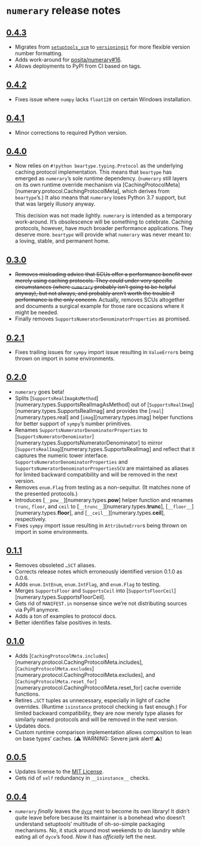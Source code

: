 <!---
  Copyright and other protections apply. Please see the accompanying LICENSE file for
  rights and restrictions governing use of this software. All rights not expressly
  waived or licensed are reserved. If that file is missing or appears to be modified
  from its original, then please contact the author before viewing or using this
  software in any capacity.

  !!!!!!!!!!!!!!!!!!!!!!!!!!!!!!!!!!!!!!!!!!!!!!!!!!!!!!!!!!!!!!!!!!!!
  !!!!!!!!!!!!!!! IMPORTANT: READ THIS BEFORE EDITING! !!!!!!!!!!!!!!!
  !!!!!!!!!!!!!!!!!!!!!!!!!!!!!!!!!!!!!!!!!!!!!!!!!!!!!!!!!!!!!!!!!!!!
  Please keep each sentence on its own unwrapped line.
  It looks like crap in a text editor, but it has no effect on rendering, and it allows much more useful diffs.
  Thank you!
-->

# ``numerary`` release notes

## [0.4.3](https://github.com/posita/numerary/releases/tag/v0.4.3)

* Migrates from [``setuptools_scm``](https://pypi.org/project/setuptools-scm/) to [``versioningit``](https://pypi.org/project/versioningit/) for more flexible version number formatting.
* Adds work-around for [posita/numerary#16](https://github.com/posita/numerary/issues/16).
* Allows deployments to PyPI from CI based on tags.

## [0.4.2](https://github.com/posita/numerary/releases/tag/v0.4.2)

* Fixes issue where ``numpy`` lacks ``float128`` on certain Windows installation.

## [0.4.1](https://github.com/posita/numerary/releases/tag/v0.4.1)

* Minor corrections to required Python version.

## [0.4.0](https://github.com/posita/numerary/releases/tag/v0.4.0)

* Now relies on ``#!python beartype.typing.Protocol`` as the underlying caching protocol implementation.
  This means that ``beartype`` has emerged as ``numerary``’s sole runtime dependency.
  (``numerary`` still layers on its own runtime override mechanism via [CachingProtocolMeta][numerary.protocol.CachingProtocolMeta], which derives from ``beartype``’s.)
  It also means that ``numerary`` loses Python 3.7 support, but that was largely illusory anyway.

  This decision was not made lightly.
  ``numerary`` is intended as a temporary work-around.
  It’s obsolescence will be something to celebrate.
  Caching protocols, however, have much broader performance applications.
  They deserve more.
  ``beartype`` will provide what ``numerary`` was never meant to: a loving, stable, and permanent home.

## [0.3.0](https://github.com/posita/numerary/releases/tag/v0.3.0)

* ~~Removes misleading advice that SCUs offer a performance benefit over merely using caching protocols.
  They *could* under very specific circumstances (where ``numerary`` probably isn’t going to be helpful anyway), but not always, and probably aren’t worth the trouble if performance is the only concern.~~
  Actually, removes SCUs altogether and documents a surgical example for those rare occasions where it might be needed.
* Finally removes ``SupportsNumeratorDenominatorProperties`` as promised.

## [0.2.1](https://github.com/posita/numerary/releases/tag/v0.2.1)

* Fixes trailing issues for `sympy` import issue resulting in `ValueError`s being thrown on import in some environments.

## [0.2.0](https://github.com/posita/numerary/releases/tag/v0.2.0)

* ``numerary`` goes beta!
* Splits [``SupportsRealImagAsMethod``][numerary.types.SupportsRealImagAsMethod] out of [``SupportsRealImag``][numerary.types.SupportsRealImag] and provides the [``real``][numerary.types.real] and [``imag``][numerary.types.imag] helper functions for better support of ``sympy``’s number primitives.
* Renames ``SupportsNumeratorDenominatorProperties`` to [``SupportsNumeratorDenominator``][numerary.types.SupportsNumeratorDenominator] to mirror [``SupportsRealImag``][numerary.types.SupportsRealImag] and reflect that it captures the numeric tower interface.
  ``SupportsNumeratorDenominatorProperties`` and ``SupportsNumeratorDenominatorPropertiesSCU`` are maintained as aliases for limited backward compatibility and will be removed in the next version.
* Removes ``enum.Flag`` from testing as a non-sequitur.
  (It matches none of the presented protocols.)
* Introduces [``__pow__``][numerary.types.__pow__] helper function and renames ``trunc``, ``floor``, and ``ceil`` to [``__trunc__``][numerary.types.__trunc__], [``__floor__``][numerary.types.__floor__], and [``__ceil__``][numerary.types.__ceil__], respectively.
* Fixes `sympy` import issue resulting in `AttributeError`s being thrown on import in some environments.

## [0.1.1](https://github.com/posita/numerary/releases/tag/v0.1.1)

* Removes obsoleted ``…SCT`` aliases.
* Corrects release notes which erroneously identified version 0.1.0 as 0.0.6.
* Adds ``enum.IntEnum``, ``enum.IntFlag``, and ``enum.Flag`` to testing.
* Merges ``SupportsFloor`` and ``SupportsCeil`` into [``SupportsFloorCeil``][numerary.types.SupportsFloorCeil].
* Gets rid of ``MANIFEST.in`` nonsense since we’re not distributing sources via PyPI anymore.
* Adds a ton of examples to protocol docs.
* Better identifies false positives in tests.

## [0.1.0](https://github.com/posita/numerary/releases/tag/v0.1.0)

* Adds [``CachingProtocolMeta.includes``][numerary.protocol.CachingProtocolMeta.includes],
  [``CachingProtocolMeta.excludes``][numerary.protocol.CachingProtocolMeta.excludes], and
  [``CachingProtocolMeta.reset_for``][numerary.protocol.CachingProtocolMeta.reset_for]
  cache override functions.
* Retires ``…SCT`` tuples as unnecessary, especially in light of cache overrides.
  (Runtime ``isinstance`` protocol checking is fast enough.)
  For limited backward compatibility, they are now merely type aliases for similarly named protocols and will be removed in the next version.
* Updates docs.
* Custom runtime comparison implementation allows composition to lean on base types’ caches.
  (⚠️ WARNING: Severe jank alert! ⚠️)

## [0.0.5](https://github.com/posita/numerary/releases/tag/v0.0.5)

* Updates license to the [MIT License](https://opensource.org/licenses/MIT).
* Gets rid of ``self`` redundancy in ``__isinstance__`` checks.

## [0.0.4](https://github.com/posita/numerary/releases/tag/v0.0.4)

* ``numerary`` *finally* leaves the [``dyce``](https://github.com/posita/dyce/) nest to become its own library!
  It didn’t *quite* leave before because its maintainer is a bonehead who doesn’t understand setuptools’ multitude of oh-so-simple packaging mechanisms.
  No, it stuck around most weekends to do laundry while eating all of ``dyce``’s food.
  *Now* it has *officially* left the nest.
